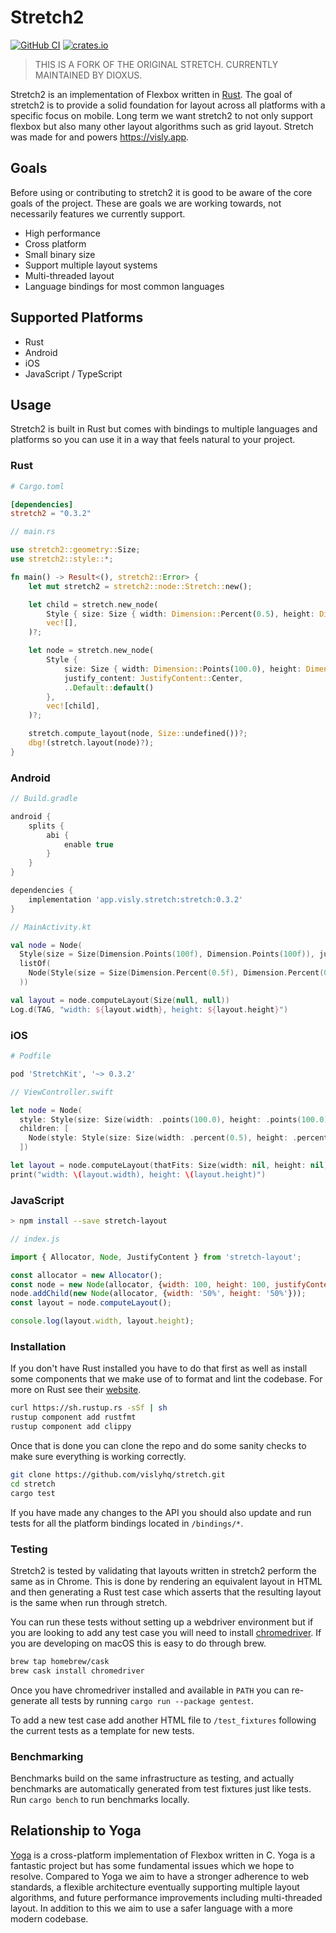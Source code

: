 # Stretch2

[![GitHub CI](https://github.com/DioxusLabs/stretch/actions/workflows/ci.yml/badge.svg)](https://github.com/DioxusLabs/stretch/actions/workflows/ci.yml)
[![crates.io](https://img.shields.io/crates/v/stretch2.svg)](https://crates.io/crates/stretch2)

> THIS IS A FORK OF THE ORIGINAL STRETCH. CURRENTLY MAINTAINED BY DIOXUS.

Stretch2 is an implementation of Flexbox written in [Rust](https://www.rust-lang.org).
The goal of stretch2 is to provide a solid foundation for layout across all platforms with a specific focus on mobile.
Long term we want stretch2 to not only support flexbox but also many other layout algorithms such as grid layout.
Stretch was made for and powers <https://visly.app>.

## Goals

Before using or contributing to stretch2 it is good to be aware of the core goals of the project. These are goals we are working towards, not necessarily features we currently support.

- High performance
- Cross platform
- Small binary size
- Support multiple layout systems
- Multi-threaded layout
- Language bindings for most common languages

## Supported Platforms

- Rust
- Android
- iOS
- JavaScript / TypeScript

## Usage

Stretch2 is built in Rust but comes with bindings to multiple languages and platforms so you can use it in a way that feels natural to your project.

### Rust

```toml
# Cargo.toml

[dependencies]
stretch2 = "0.3.2"
```

```rust
// main.rs

use stretch2::geometry::Size;
use stretch2::style::*;

fn main() -> Result<(), stretch2::Error> {
    let mut stretch2 = stretch2::node::Stretch::new();

    let child = stretch.new_node(
        Style { size: Size { width: Dimension::Percent(0.5), height: Dimension::Auto }, ..Default::default() },
        vec![],
    )?;

    let node = stretch.new_node(
        Style {
            size: Size { width: Dimension::Points(100.0), height: Dimension::Points(100.0) },
            justify_content: JustifyContent::Center,
            ..Default::default()
        },
        vec![child],
    )?;

    stretch.compute_layout(node, Size::undefined())?;
    dbg!(stretch.layout(node)?);
}

```

### Android

```groovy
// Build.gradle

android {
    splits {
        abi {
            enable true
        }
    }
}

dependencies {
    implementation 'app.visly.stretch:stretch:0.3.2'
}
```

```kotlin
// MainActivity.kt

val node = Node(
  Style(size = Size(Dimension.Points(100f), Dimension.Points(100f)), justifyContent = JustifyContent.Center),
  listOf(
    Node(Style(size = Size(Dimension.Percent(0.5f), Dimension.Percent(0.5f))), listOf())
  ))

val layout = node.computeLayout(Size(null, null))
Log.d(TAG, "width: ${layout.width}, height: ${layout.height}")
```

### iOS

```ruby
# Podfile

pod 'StretchKit', '~> 0.3.2'
```

```swift
// ViewController.swift

let node = Node(
  style: Style(size: Size(width: .points(100.0), height: .points(100.0)), justifyContent: .center),
  children: [
    Node(style: Style(size: Size(width: .percent(0.5), height: .percent(0.5))), children: [])
  ])

let layout = node.computeLayout(thatFits: Size(width: nil, height: nil))
print("width: \(layout.width), height: \(layout.height)")
```

### JavaScript

```bash
> npm install --save stretch-layout
```

```javascript
// index.js

import { Allocator, Node, JustifyContent } from 'stretch-layout';

const allocator = new Allocator();
const node = new Node(allocator, {width: 100, height: 100, justifyContent: JustifyContent.Center});
node.addChild(new Node(allocator, {width: '50%', height: '50%'}));
const layout = node.computeLayout();

console.log(layout.width, layout.height);
```

### Installation

If you don't have Rust installed you have to do that first as well as install some components that we make use of to format and lint the codebase. For more on Rust see their [website](https://www.rust-lang.org).

```bash
curl https://sh.rustup.rs -sSf | sh
rustup component add rustfmt
rustup component add clippy
```

Once that is done you can clone the repo and do some sanity checks to make sure everything is working correctly.

```bash
git clone https://github.com/vislyhq/stretch.git
cd stretch
cargo test
```

If you have made any changes to the API you should also update and run tests for all the platform bindings located in `/bindings/*`.

### Testing

Stretch2 is tested by validating that layouts written in stretch2 perform the same as in Chrome.
This is done by rendering an equivalent layout in HTML and then generating a Rust test case which asserts that the resulting layout is the same when run through stretch.

You can run these tests without setting up a webdriver environment but if you are looking to add any test case you will need to install [chromedriver](http://chromedriver.chromium.org).
If you are developing on macOS this is easy to do through brew.

```bash
brew tap homebrew/cask
brew cask install chromedriver
```

Once you have chromedriver installed and available in `PATH` you can re-generate all tests by running `cargo run --package gentest`.

To add a new test case add another HTML file to `/test_fixtures` following the current tests as a template for new tests.

### Benchmarking

Benchmarks build on the same infrastructure as testing, and actually benchmarks are automatically generated from test fixtures just like tests.
Run `cargo bench` to run benchmarks locally.

## Relationship to Yoga

[Yoga](https://www.yogalayout.com) is a cross-platform implementation of Flexbox written in C.
Yoga is a fantastic project but has some fundamental issues which we hope to resolve.
Compared to Yoga we aim to have a stronger adherence to web standards, a flexible architecture eventually supporting multiple layout algorithms, and future performance improvements including multi-threaded layout.
In addition to this we aim to use a safer language with a more modern codebase.
